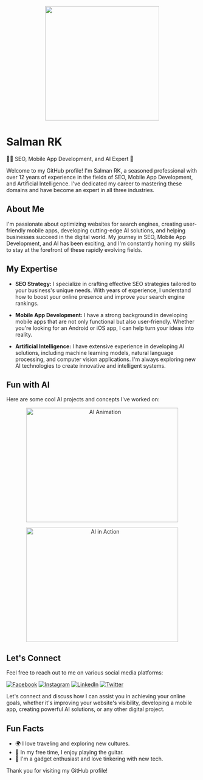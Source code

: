 <p align="center">
  <img src="https://avatars.githubusercontent.com/u/21275163?v=4" width="300" height="300">
</p>

# Salman RK

👨‍💻 SEO, Mobile App Development, and AI Expert 🤖

Welcome to my GitHub profile! I'm Salman RK, a seasoned professional with over 12 years of experience in the fields of SEO, Mobile App Development, and Artificial Intelligence. I've dedicated my career to mastering these domains and have become an expert in all three industries.

## About Me

I'm passionate about optimizing websites for search engines, creating user-friendly mobile apps, developing cutting-edge AI solutions, and helping businesses succeed in the digital world. My journey in SEO, Mobile App Development, and AI has been exciting, and I'm constantly honing my skills to stay at the forefront of these rapidly evolving fields.

## My Expertise

- **SEO Strategy:** I specialize in crafting effective SEO strategies tailored to your business's unique needs. With years of experience, I understand how to boost your online presence and improve your search engine rankings.

- **Mobile App Development:** I have a strong background in developing mobile apps that are not only functional but also user-friendly. Whether you're looking for an Android or iOS app, I can help turn your ideas into reality.

- **Artificial Intelligence:** I have extensive experience in developing AI solutions, including machine learning models, natural language processing, and computer vision applications. I'm always exploring new AI technologies to create innovative and intelligent systems.

## Fun with AI

Here are some cool AI projects and concepts I've worked on:

<p align="center">
  <img src="https://media.giphy.com/media/3o7aD2saalBwwftBIY/giphy.gif" width="400" height="300" alt="AI Animation">
</p>

<p align="center">
  <img src="https://media.giphy.com/media/26tn33aiTi1jkl6H6/giphy.gif" width="400" height="300" alt="AI in Action">
</p>

## Let's Connect

Feel free to reach out to me on various social media platforms:

[![Facebook](https://img.shields.io/badge/Facebook-%40salmanrki-blue?style=for-the-badge&logo=facebook)](https://www.facebook.com/salmanrki)
[![Instagram](https://img.shields.io/badge/Instagram-%40the_end_salman-red?style=for-the-badge&logo=instagram)](https://www.instagram.com/the_end_salman/)
[![LinkedIn](https://img.shields.io/badge/LinkedIn-%40salmanrki-blue?style=for-the-badge&logo=linkedin)](https://www.linkedin.com/in/salmanrki/)
[![Twitter](https://img.shields.io/badge/Twitter-%40salmanrki-blue?style=for-the-badge&logo=twitter)](https://www.twitter.com/in/salmanrki/)

Let's connect and discuss how I can assist you in achieving your online goals, whether it's improving your website's visibility, developing a mobile app, creating powerful AI solutions, or any other digital project.

## Fun Facts

- 🌍 I love traveling and exploring new cultures.
- 🎸 In my free time, I enjoy playing the guitar.
- 🔧 I'm a gadget enthusiast and love tinkering with new tech.

Thank you for visiting my GitHub profile!
